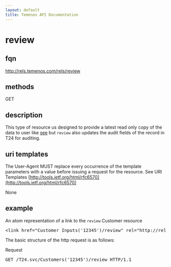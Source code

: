 ```yaml
---
layout: default
title: Temenos API Documentation
---
```


# review

## fqn
http://rels.temenos.com/rels/review

## methods
GET

## description
This type of resource us designed to provide a latest read only copy of the data to user like [see](../see) but `review` also updates the audit fields of the record in T24 for auditing.


## uri templates
The User-Agent MUST replace every occurrence of the template parameters with a value before issuing a request for the resource.  See URI Templates [http://tools.ietf.org/html/rfc6570](http://tools.ietf.org/html/rfc6570)

None


## example
An atom representation of a link to the `review` Customer resource
<pre>
&lt;link href="Customer_Inputs('12345')/review" rel="http://rels.temenos.com/rels/review" type="application/atom+xml;type=entry" title="review record" hreflang="en" length="0" /&gt;
</pre>

The basic structure of the http request is as follows:

Request
<pre>
GET /T24.svc/Customers('12345')/review HTTP/1.1
</pre>